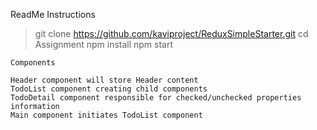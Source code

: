 ReadMe Instructions

> git clone https://github.com/kaviproject/ReduxSimpleStarter.git
> cd Assignment
> npm install
> npm start
```
Components

Header component will store Header content
TodoList component creating child components
TodoDetail component responsible for checked/unchecked properties information
Main component initiates TodoList component